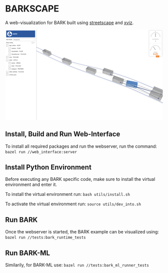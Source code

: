 # BARKSCAPE

A web-visualization for BARK built using [streetscape](https://github.com/uber/streetscape.gl) and [xviz](https://github.com/uber/xviz).


<p align="center">
<img src="utils/barkscape.png" alt="BARKSCAPE" />
</p>


## Install, Build and Run Web-Interface

To install all required packages and run the webserver, run the command:
`bazel run //web_interface:server`


## Install Python Environment

Before executing any BARK specific code, make sure to install the virtual environment and enter it.

To install the virtual environment run: `bash utils/install.sh`

To activate the virtual environment run: `source utils/dev_into.sh`


## Run BARK

Once the webserver is started, the BARK example can be visualized using:
`bazel run //tests:bark_runtime_tests`


## Run BARK-ML

Similarily, for BARK-ML use:
`bazel run //tests:bark_ml_runner_tests`